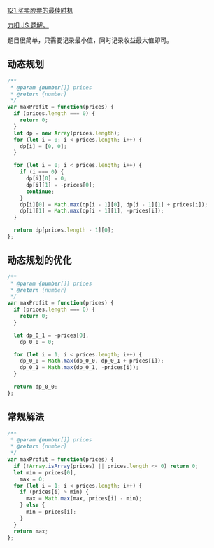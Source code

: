 [121.买卖股票的最佳时机](https://leetcode-cn.com/problems/best-time-to-buy-and-sell-stock/submissions/)

[力扣 JS 题解。](https://github.com/GuYueJiaJie/blog/blob/master/%E7%AE%97%E6%B3%95%E4%B8%8E%E6%95%B0%E6%8D%AE%E7%BB%93%E6%9E%84/README.md)

题目很简单，只需要记录最小值，同时记录收益最大值即可。

## 动态规划

```javascript
/**
 * @param {number[]} prices
 * @return {number}
 */
var maxProfit = function(prices) {
  if (prices.length === 0) {
    return 0;
  }
  let dp = new Array(prices.length);
  for (let i = 0; i < prices.length; i++) {
    dp[i] = [0, 0];
  }

  for (let i = 0; i < prices.length; i++) {
    if (i === 0) {
      dp[i][0] = 0;
      dp[i][1] = -prices[0];
      continue;
    }
    dp[i][0] = Math.max(dp[i - 1][0], dp[i - 1][1] + prices[i]);
    dp[i][1] = Math.max(dp[i - 1][1], -prices[i]);
  }

  return dp[prices.length - 1][0];
};
```

## 动态规划的优化

```javascript
/**
 * @param {number[]} prices
 * @return {number}
 */
var maxProfit = function(prices) {
  if (prices.length === 0) {
    return 0;
  }

  let dp_0_1 = -prices[0],
    dp_0_0 = 0;

  for (let i = 1; i < prices.length; i++) {
    dp_0_0 = Math.max(dp_0_0, dp_0_1 + prices[i]);
    dp_0_1 = Math.max(dp_0_1, -prices[i]);
  }

  return dp_0_0;
};
```

## 常规解法

```javascript
/**
 * @param {number[]} prices
 * @return {number}
 */
var maxProfit = function(prices) {
  if (!Array.isArray(prices) || prices.length <= 0) return 0;
  let min = prices[0],
    max = 0;
  for (let i = 1; i < prices.length; i++) {
    if (prices[i] > min) {
      max = Math.max(max, prices[i] - min);
    } else {
      min = prices[i];
    }
  }
  return max;
};
```
